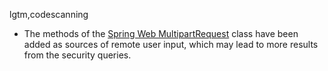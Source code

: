 lgtm,codescanning
* The methods of the [Spring Web MultipartRequest](https://docs.spring.io/spring-framework/docs/current/javadoc-api/org/springframework/web/multipart/MultipartRequest.html)
  class have been added as sources of remote user input, which may lead to more results from the security queries.
